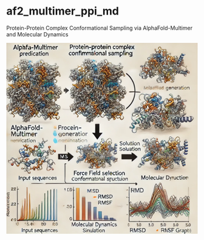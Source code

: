 # af2_multimer_ppi_md
Protein-Protein Complex Conformational Sampling via AlphaFold-Multimer and Molecular Dynamics


![Protein Space and Conformations](https://github.com/AspirinCode/af2_multimer_ppi_md/blob/main/figure/af2_multimer_ppi_md_figure.png)


